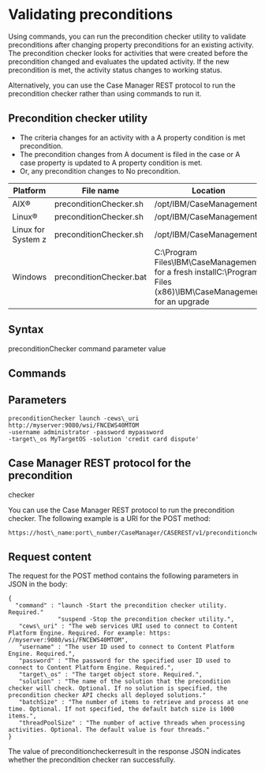 # Validating preconditions

Using commands, you can run the precondition checker utility to validate preconditions
after changing property preconditions for an existing activity. The precondition checker looks for
activities that were created before the precondition changed and evaluates the updated activity. If
the new precondition is met, the activity status changes to working status.

Alternatively, you can use the Case Manager REST
protocol to run the precondition checker rather than using commands to run it.

## Precondition checker utility

- The criteria changes for an activity with a A property condition is met
precondition.
- The precondition changes from A document is filed in the case or
A case property is updated to A property condition is
met.
- Or, any precondition changes to No precondition.

| Platform           | File name               | Location                                                                                                        |
|--------------------|-------------------------|-----------------------------------------------------------------------------------------------------------------|
| AIX®               | preconditionChecker.sh  | /opt/IBM/CaseManagement                                                                                         |
| Linux®             | preconditionChecker.sh  | /opt/IBM/CaseManagement                                                                                         |
| Linux for System z | preconditionChecker.sh  | /opt/IBM/CaseManagement                                                                                         |
| Windows            | preconditionChecker.bat | C:\Program Files\IBM\CaseManagement for a fresh installC:\Program Files (x86)\IBM\CaseManagement for an upgrade |

## Syntax

preconditionChecker
command
parameter
value

## Commands

## Parameters

```
preconditionChecker launch -cews\_uri http://myserver:9080/wsi/FNCEWS40MTOM 
-username administrator -password mypassword 
-target\_os MyTargetOS -solution 'credit card dispute'
```

## Case Manager REST protocol for the precondition
checker

You can use the Case Manager REST protocol to run the precondition checker. The following example
is a URI for the POST method:

```
https://host\_name:port\_number/CaseManager/CASEREST/v1/preconditionchecker
```

## Request content

The request for the POST method contains the following parameters in JSON in the body:

```
{
  "command" : "launch -Start the precondition checker utility. Required."
              "suspend -Stop the precondition checker utility.",
   "cews\_uri" : "The web services URI used to connect to Content Platform Engine. Required. For example: https: //myserver:9080/wsi/FNCEWS40MTOM",
   "username" : "The user ID used to connect to Content Platform Engine. Required.",
   "password" : "The password for the specified user ID used to connect to Content Platform Engine. Required.",
   "target\_os" : "The target object store. Required.",     
   "solution" : "The name of the solution that the precondition checker will check. Optional. If no solution is specified, the precondition checker API checks all deployed solutions." 
   "batchSize" : "The number of items to retrieve and process at one time. Optional. If not specified, the default batch size is 1000 items.",  
   "threadPoolSize" : "The number of active threads when processing activities. Optional. The default value is four threads."
}
```

The value of preconditioncheckerresult in the response JSON
indicates whether the precondition checker ran successfully.